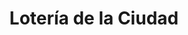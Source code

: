 ---
title: "Lotería de la Ciudad"
url: /ciudad-autonoma-de-buenos-aires/loteria-de-la-ciudad-312-avenida-f-lope-de-vega/
shop: lotería
---